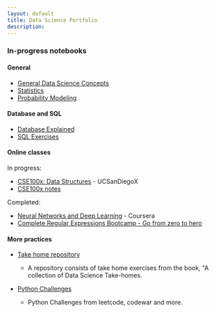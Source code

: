 ```yaml
---
layout: default
title: Data Science Portfolio
description:
---
```


### In-progress notebooks
#### General

- [General Data Science Concepts](https://github.com/kammybdeng/data-science-notes/blob/master/general_notes/Data_Science_notes.ipynb)
- [Statistics](https://github.com/kammybdeng/dsi-interview-prep/blob/master/Stats%20Concepts.ipynb)
- [Probability Modeling](https://github.com/kammybdeng/dsi-interview-prep/blob/master/probability%20simulations.ipynb)

#### Database and SQL

- [Database Explained](https://github.com/kammybdeng/data-science-notes/blob/master/database-explained.ipynb)
- [SQL Exercises](https://github.com/kammybdeng/data-science-notes/blob/master/sql_exercises.ipynb)

#### Online classes

In progress:
- [CSE100x: Data Structures](https://stepik.org/course/579/) - UCSanDiegoX
- [CSE100x notes](https://github.com/kammybdeng/data-science-portfolio/blob/master/data-structure.md)

Completed:
- [Neural Networks and Deep Learning](https://www.coursera.org/account/accomplishments/certificate/AB92KGJAV69K) - Coursera
- [Complete Regular Expressions Bootcamp - Go from zero to hero](https://www.udemy.com/certificate/UC-8Y63NESB/)

#### More practices
- [Take home repository](https://github.com/kammybdeng/take-home-practices)
  - A repository consists of take home exercises from the book, "A collection of Data Science Take-homes.

- [Python Challenges](https://github.com/kammybdeng/dsi-interview-prep/blob/master/python%20challenge/Python%20challenges.ipynb)
  - Python Challenges from leetcode, codewar and more.
